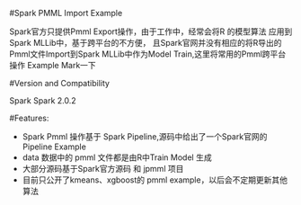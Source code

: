 #Spark PMML Import Example

Spark官方只提供Pmml Export操作，由于工作中，经常会将R 的模型算法 应用到Spark MLLib中，基于跨平台的不方便，
且Spark官网并没有相应的将R导出的Pmml文件Import到Spark MLLib中作为Model Train,这里将常用的Pmml跨平台操作
Example Mark一下

#Version and Compatibility

Spark Spark 2.0.2

#Features:

 - Spark Pmml 操作基于 Spark Pipeline,源码中给出了一个Spark官网的Pipeline Example
 - data 数据中的 pmml 文件都是由R中Train Model 生成
 - 大部分源码基于Spark官方源码 和 jpmml 项目
 - 目前只公开了kmeans、xgboost的 pmml example，以后会不定期更新其他算法




